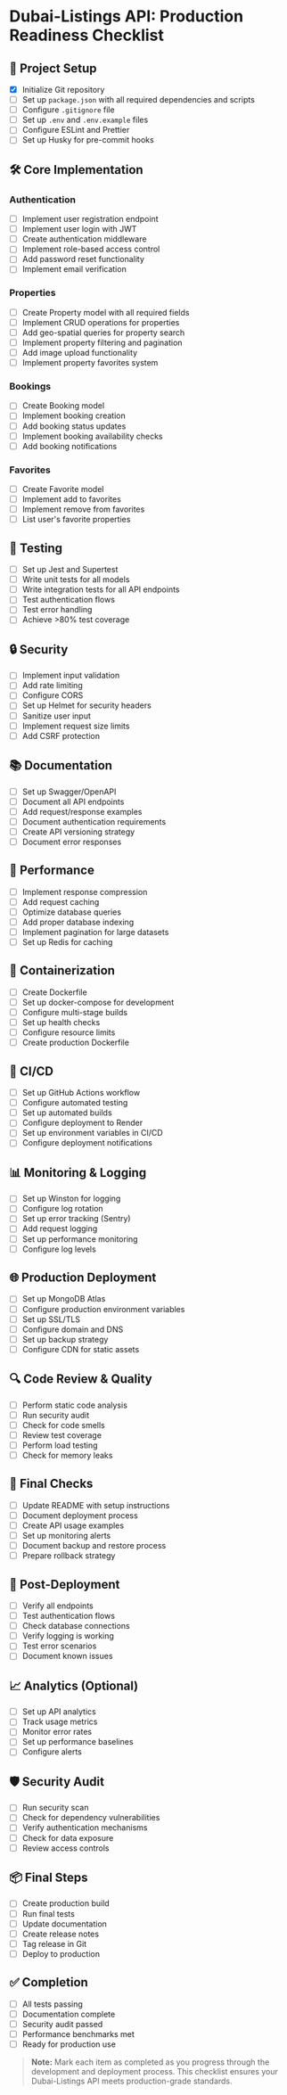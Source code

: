 # Dubai-Listings API: Production Readiness Checklist

## 📁 Project Setup
- [x] Initialize Git repository
- [ ] Set up `package.json` with all required dependencies and scripts
- [ ] Configure `.gitignore` file
- [ ] Set up `.env` and `.env.example` files
- [ ] Configure ESLint and Prettier
- [ ] Set up Husky for pre-commit hooks

## 🛠️ Core Implementation
### Authentication
- [ ] Implement user registration endpoint
- [ ] Implement user login with JWT
- [ ] Create authentication middleware
- [ ] Implement role-based access control
- [ ] Add password reset functionality
- [ ] Implement email verification

### Properties
- [ ] Create Property model with all required fields
- [ ] Implement CRUD operations for properties
- [ ] Add geo-spatial queries for property search
- [ ] Implement property filtering and pagination
- [ ] Add image upload functionality
- [ ] Implement property favorites system

### Bookings
- [ ] Create Booking model
- [ ] Implement booking creation
- [ ] Add booking status updates
- [ ] Implement booking availability checks
- [ ] Add booking notifications

### Favorites
- [ ] Create Favorite model
- [ ] Implement add to favorites
- [ ] Implement remove from favorites
- [ ] List user's favorite properties

## 🧪 Testing
- [ ] Set up Jest and Supertest
- [ ] Write unit tests for all models
- [ ] Write integration tests for all API endpoints
- [ ] Test authentication flows
- [ ] Test error handling
- [ ] Achieve >80% test coverage

## 🔒 Security
- [ ] Implement input validation
- [ ] Add rate limiting
- [ ] Configure CORS
- [ ] Set up Helmet for security headers
- [ ] Sanitize user input
- [ ] Implement request size limits
- [ ] Add CSRF protection

## 📚 Documentation
- [ ] Set up Swagger/OpenAPI
- [ ] Document all API endpoints
- [ ] Add request/response examples
- [ ] Document authentication requirements
- [ ] Create API versioning strategy
- [ ] Document error responses

## 🚀 Performance
- [ ] Implement response compression
- [ ] Add request caching
- [ ] Optimize database queries
- [ ] Add proper database indexing
- [ ] Implement pagination for large datasets
- [ ] Set up Redis for caching

## 🐳 Containerization
- [ ] Create Dockerfile
- [ ] Set up docker-compose for development
- [ ] Configure multi-stage builds
- [ ] Set up health checks
- [ ] Configure resource limits
- [ ] Create production Dockerfile

## 🔄 CI/CD
- [ ] Set up GitHub Actions workflow
- [ ] Configure automated testing
- [ ] Set up automated builds
- [ ] Configure deployment to Render
- [ ] Set up environment variables in CI/CD
- [ ] Configure deployment notifications

## 📊 Monitoring & Logging
- [ ] Set up Winston for logging
- [ ] Configure log rotation
- [ ] Set up error tracking (Sentry)
- [ ] Add request logging
- [ ] Set up performance monitoring
- [ ] Configure log levels

## 🌐 Production Deployment
- [ ] Set up MongoDB Atlas
- [ ] Configure production environment variables
- [ ] Set up SSL/TLS
- [ ] Configure domain and DNS
- [ ] Set up backup strategy
- [ ] Configure CDN for static assets

## 🔍 Code Review & Quality
- [ ] Perform static code analysis
- [ ] Run security audit
- [ ] Check for code smells
- [ ] Review test coverage
- [ ] Perform load testing
- [ ] Check for memory leaks

## 📝 Final Checks
- [ ] Update README with setup instructions
- [ ] Document deployment process
- [ ] Create API usage examples
- [ ] Set up monitoring alerts
- [ ] Document backup and restore process
- [ ] Prepare rollback strategy

## 🎯 Post-Deployment
- [ ] Verify all endpoints
- [ ] Test authentication flows
- [ ] Check database connections
- [ ] Verify logging is working
- [ ] Test error scenarios
- [ ] Document known issues

## 📈 Analytics (Optional)
- [ ] Set up API analytics
- [ ] Track usage metrics
- [ ] Monitor error rates
- [ ] Set up performance baselines
- [ ] Configure alerts

## 🛡️ Security Audit
- [ ] Run security scan
- [ ] Check for dependency vulnerabilities
- [ ] Verify authentication mechanisms
- [ ] Check for data exposure
- [ ] Review access controls

## 📦 Final Steps
- [ ] Create production build
- [ ] Run final tests
- [ ] Update documentation
- [ ] Create release notes
- [ ] Tag release in Git
- [ ] Deploy to production

## ✅ Completion
- [ ] All tests passing
- [ ] Documentation complete
- [ ] Security audit passed
- [ ] Performance benchmarks met
- [ ] Ready for production use

> **Note:** Mark each item as completed as you progress through the development and deployment process. This checklist ensures your Dubai-Listings API meets production-grade standards.
